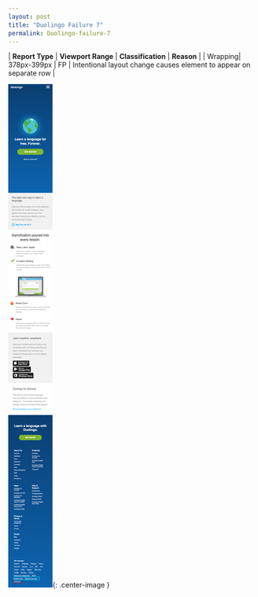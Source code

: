 ```yaml
---
layout: post
title: "Duolingo Failure 7"
permalink: Duolingo-failure-7
---
```

| **Report Type** | **Viewport Range** | **Classification** | **Reason** |
| Wrapping| 378px-399px | FP | Intentional layout change causes element to appear on separate row | 

![Screenshot of the fault](../assets/images/Duolingo/fault7/wrappingWidth388.png){: .center-image }